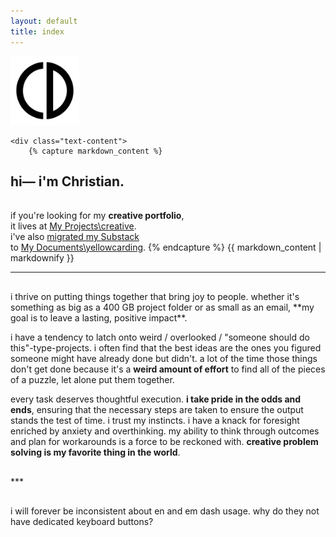 ```yaml
---
layout: default
title: index
---
```

<div class="header-container">
    <img class="logo" src="/assets/img/cd-logo.svg" alt="CD logo" width="110">

    <div class="text-content">
        {% capture markdown_content %}
## hi— i'm Christian.

<hr style="height:2px; visibility:hidden;" />

if you're looking for my **creative portfolio**, \
it lives at [My Projects\creative](https://cdrive.site/myprojects/creative/).  
i've also [migrated my Substack](https://cdrive.site/20220929/yellowcarding) \
to [My Documents\yellowcarding](https://cdrive.site/mydocuments/yellowcarding/).
        {% endcapture %}
        {{ markdown_content | markdownify }}
    </div>
</div>

***
<hr style="height:2px; visibility:hidden;" />
i thrive on putting things together that bring joy to people. whether it's something as big as a 400 GB project folder or as small as an email, **my goal is to leave a lasting, positive impact**.

i have a tendency to latch onto weird / overlooked / "someone should do this"-type-projects. i often find that the best ideas are the ones you figured someone might have already done but didn't. a lot of the time those things don't get done because it's a **weird amount of effort** to find all of the pieces of a puzzle, let alone put them together.

every task deserves thoughtful execution. **i take pride in the odds and ends**, ensuring that the necessary steps are taken to ensure the output stands the test of time. i trust my instincts. i have a knack for foresight enriched by anxiety and overthinking. my ability to think through outcomes and plan for workarounds is a force to be reckoned with. **creative problem solving is my favorite thing in the world**.
<hr style="height:2px; visibility:hidden;" />
***
<hr style="height:2px; visibility:hidden;" />
i will forever be inconsistent about en and em dash usage. why do they not have dedicated keyboard buttons?